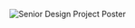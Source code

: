 ![Senior Design Project Poster](https://github.com/NimaBayati/Relevant-Coursework/assets/43078702/8b74090a-5cf2-4eb9-8f6d-496bb76a2029)
